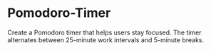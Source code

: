 # Pomodoro-Timer
Create a Pomodoro timer that helps users stay focused. The timer alternates between 25-minute work intervals and 5-minute breaks.
